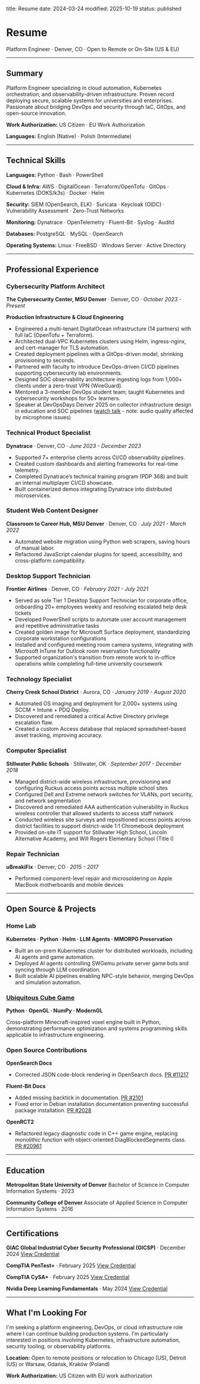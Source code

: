 title: Resume
date: 2024-03-24
modified: 2025-10-19
status: published

# Resume

Platform Engineer · Denver, CO · Open to Remote or On-Site (US & EU)

---

## Summary

Platform Engineer specializing in cloud automation, Kubernetes orchestration, and observability-driven infrastructure. Proven record deploying secure, scalable systems for universities and enterprises. Passionate about bridging DevOps and security through IaC, GitOps, and open-source innovation.

**Work Authorization:** US Citizen · EU Work Authorization

**Languages:** English (Native) · Polish (Intermediate)

---

## Technical Skills

**Languages:** 
Python · Bash · PowerShell  

**Cloud & Infra:** 
AWS · DigitalOcean · Terraform/OpenTofu · GitOps · Kubernetes (DOKS/k3s) · Docker · Helm  

**Security:** 
SIEM (OpenSearch, ELK) · Suricata · Keycloak (OIDC) · Vulnerability Assessment · Zero-Trust Networks  

**Monitoring:** 
Dynatrace · OpenTelemetry · Fluent-Bit · Syslog · Auditd  

**Databases:** 
PostgreSQL · MySQL · OpenSearch  

**Operating Systems:** 
Linux · FreeBSD · Windows Server · Active Directory

---

## Professional Experience

### Cybersecurity Platform Architect
**The Cybersecurity Center, MSU Denver** · Denver, CO · *October 2023 - Present*

**Production Infrastructure & Cloud Engineering**

- Engineered a multi-tenant DigitalOcean infrastructure (14 partners) with full IaC (OpenTofu + Terraform).  
- Architected dual-VPC Kubernetes clusters using Helm, ingress-nginx, and cert-manager for TLS automation.  
- Created deployment pipelines with a GitOps-driven model, shrinking provisioning to seconds.  
- Partnered with faculty to introduce DevOps-driven CI/CD pipelines supporting cybersecurity lab environments.  
- Designed SOC observability architecture ingesting logs from 1,000+ clients under a zero-trust VPN (WireGuard).  
- Mentored a 3-member DevOps student team; taught Kubernetes and cybersecurity workshops for 50+ learners.   
- Speaker at DevOpsDays Denver 2025 on collector infrastructure design in education and SOC pipelines ([watch talk](https://www.youtube.com/live/V-21TELKoqk?si=xeZ5Tm9Cnb4f-nn5&t=11449) - note: audio quality affected by microphone issues)

### Technical Product Specialist
**Dynatrace** · Denver, CO · *June 2023 - December 2023*

- Supported 7+ enterprise clients across CI/CD observability pipelines.  
- Created custom dashboards and alerting frameworks for real-time telemetry.  
- Completed Dynatrace’s technical training program (PDP 368) and built an internal multiplayer CI/CD showcase.  
- Built containerized demos integrating Dynatrace into distributed microservices. 

### Student Web Content Designer
**Classroom to Career Hub, MSU Denver** · Denver, CO · *July 2021 - March 2022*

- Automated website migration using Python web scrapers, saving hours of manual labor.  
- Refactored JavaScript calendar plugins for speed, accessibility, and cross-platform compatibility.  

### Desktop Support Technician
**Frontier Airlines** · Denver, CO · *February 2021 - July 2021*

- Served as sole Tier 1 Desktop Support Technician for corporate office, onboarding 20+ employees weekly and resolving escalated help desk tickets
- Developed PowerShell scripts to automate user account management and repetitive administrative tasks
- Created golden image for Microsoft Surface deployment, standardizing corporate workstation configurations
- Installed and configured meeting room camera systems, integrating with Microsoft InTune for Outlook room reservation functionality
- Supported organization's transition from remote work to in-office operations while completing full-time university coursework

### Technology Specialist
**Cherry Creek School District** · Aurora, CO · *January 2019 - August 2020*

- Automated OS imaging and deployment for 2,000+ systems using SCCM + Intune + PDQ Deploy.  
- Discovered and remediated a critical Active Directory privilege escalation flaw.  
- Created a custom Access database that replaced spreadsheet-based asset tracking, improving accuracy.

### Computer Specialist
**Stillwater Public Schools** · Stillwater, OK · *September 2017 - December 2018*

- Managed district-wide wireless infrastructure, provisioning and configuring Ruckus access points across multiple school sites
- Configured Dell and Extreme network switches for VLANs, port security, and network segmentation
- Discovered and remediated AAA authentication vulnerability in Ruckus wireless controller that allowed students to access staff network
- Conducted wireless site surveys and repositioned access points across district facilities to support district-wide 1:1 Chromebook deployment
- Provided on-site IT support for Stillwater High School, Lincoln Alternative Academy, and Will Rogers Elementary School (Title I)

### Repair Technician
**uBreakiFix** · Denver, CO · *2015 - 2017*

- Performed component-level repair and microsoldering on Apple MacBook motherboards and mobile devices

---

## Open Source & Projects

### Home Lab

**Kubernetes · Python · Helm · LLM Agents · MMORPG Preservation**  

- Built an on-prem Kubernetes cluster for distributed workloads, including AI agents and game automation.  
- Deployed AI agents controlling SWGemu private server game bots and syncing through LLM coordination.  
- Built scalable AI pipelines enabling NPC-style behavior, merging DevOps and simulation automation.  

### [Ubiquitous Cube Game](https://github.com/Xata/ubiquitous-cube-game)

**Python · OpenGL · NumPy · ModernGL** 

Cross-platform Minecraft-inspired voxel engine built in Python, demonstrating performance optimization and systems programming skills applicable to infrastructure engineering.

### Open Source Contributions

**OpenSearch Docs** 

- Corrected JSON code-block rendering in OpenSearch docs. [PR #11217](https://github.com/opensearch-project/documentation-website/pull/11217)  

**Fluent-Bit Docs** 

- Added missing backtick in documentation. [PR #2101](https://github.com/fluent/fluent-bit-docs/pull/2101)
- Fixed error in Debian installation documentation preventing successful package installation. [PR #2028](https://github.com/fluent/fluent-bit-docs/pull/2028)

**OpenRCT2** 

- Refactored legacy diagnostic code in C++ game engine, replacing monolithic function with object-oriented DiagBlockedSegments class. [PR #20961](https://github.com/OpenRCT2/OpenRCT2/pull/20961)

---

## Education

**Metropolitan State University of Denver**
Bachelor of Science in Computer Information Systems · 2023

**Community College of Denver**
Associate of Applied Science in Computer Information Systems · 2016

---

## Certifications

**GIAC Global Industrial Cyber Security Professional (GICSP)** · December 2024
[View Credential](https://www.credly.com/badges/5b7a467f-78d9-4113-b2d8-ef1554016ff9)

**CompTIA PenTest+** · February 2025
[View Credential](https://www.credly.com/badges/e17b96f6-d8e1-4bbc-a72b-0accb7a39709)

**CompTIA CySA+** · February 2025
[View Credential](https://www.credly.com/badges/91a25c38-06a6-4029-bad8-74009e5bec6a)

**Nvidia Deep Learning Fundamentals** · May 2024
[View Credential](https://learn.nvidia.com/certificates?id=pKPfpdozTNehK71oz4H60g)

---

## What I'm Looking For

I'm seeking a platform engineering, DevOps, or cloud infrastructure role where I can continue building production systems. I'm particularly interested in positions involving Kubernetes, infrastructure automation, security tooling, or observability platforms.

**Location:** Open to remote positions or relocation to Chicago (US), Detroit (US) or Warsaw, Gdańsk, Kraków (Poland)

**Work Authorization:** US Citizen with EU work authorization

